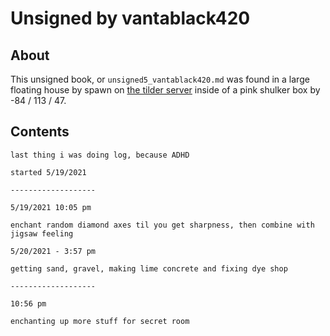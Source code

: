 # Unsigned by vantablack420

## About
This unsigned book, or `unsigned5_vantablack420.md` was found in a large floating house by spawn on [the tilder server](https://mc.tildeverse.org) inside of a pink shulker box by -84 / 113 / 47.

## Contents
```
last thing i was doing log, because ADHD

started 5/19/2021

-------------------

5/19/2021 10:05 pm

enchant random diamond axes til you get sharpness, then combine with jigsaw feeling

5/20/2021 - 3:57 pm

getting sand, gravel, making lime concrete and fixing dye shop

-------------------

10:56 pm

enchanting up more stuff for secret room
```